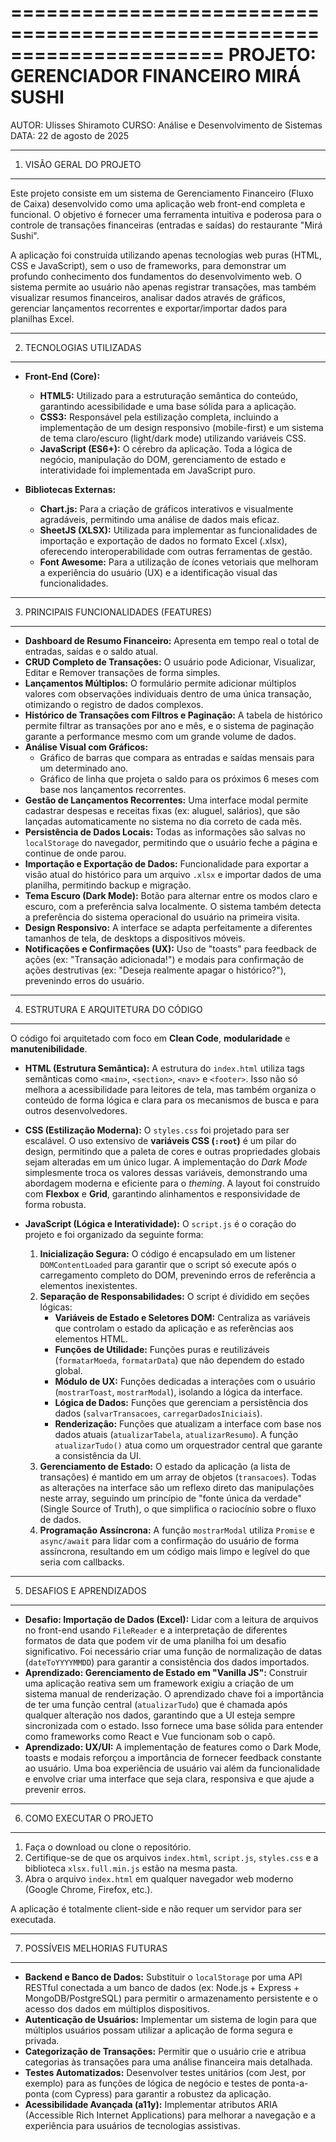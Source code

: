======================================================================
PROJETO: GERENCIADOR FINANCEIRO MIRÁ SUSHI
======================================================================

AUTOR: Ulisses Shiramoto 
CURSO: Análise e Desenvolvimento de Sistemas
DATA: 22 de agosto de 2025

---

1. VISÃO GERAL DO PROJETO

---

Este projeto consiste em um sistema de Gerenciamento Financeiro (Fluxo de Caixa) desenvolvido como uma aplicação web front-end completa e funcional. O objetivo é fornecer uma ferramenta intuitiva e poderosa para o controle de transações financeiras (entradas e saídas) do restaurante "Mirá Sushi".

A aplicação foi construída utilizando apenas tecnologias web puras (HTML, CSS e JavaScript), sem o uso de frameworks, para demonstrar um profundo conhecimento dos fundamentos do desenvolvimento web. O sistema permite ao usuário não apenas registrar transações, mas também visualizar resumos financeiros, analisar dados através de gráficos, gerenciar lançamentos recorrentes e exportar/importar dados para planilhas Excel.

---

2. TECNOLOGIAS UTILIZADAS

---

- **Front-End (Core):**

  - **HTML5:** Utilizado para a estruturação semântica do conteúdo, garantindo acessibilidade e uma base sólida para a aplicação.
  - **CSS3:** Responsável pela estilização completa, incluindo a implementação de um design responsivo (mobile-first) e um sistema de tema claro/escuro (light/dark mode) utilizando variáveis CSS.
  - **JavaScript (ES6+):** O cérebro da aplicação. Toda a lógica de negócio, manipulação do DOM, gerenciamento de estado e interatividade foi implementada em JavaScript puro.

- **Bibliotecas Externas:**
  - **Chart.js:** Para a criação de gráficos interativos e visualmente agradáveis, permitindo uma análise de dados mais eficaz.
  - **SheetJS (XLSX):** Utilizada para implementar as funcionalidades de importação e exportação de dados no formato Excel (.xlsx), oferecendo interoperabilidade com outras ferramentas de gestão.
  - **Font Awesome:** Para a utilização de ícones vetoriais que melhoram a experiência do usuário (UX) e a identificação visual das funcionalidades.

---

3. PRINCIPAIS FUNCIONALIDADES (FEATURES)

---

- **Dashboard de Resumo Financeiro:** Apresenta em tempo real o total de entradas, saídas e o saldo atual.
- **CRUD Completo de Transações:** O usuário pode Adicionar, Visualizar, Editar e Remover transações de forma simples.
- **Lançamentos Múltiplos:** O formulário permite adicionar múltiplos valores com observações individuais dentro de uma única transação, otimizando o registro de dados complexos.
- **Histórico de Transações com Filtros e Paginação:** A tabela de histórico permite filtrar as transações por ano e mês, e o sistema de paginação garante a performance mesmo com um grande volume de dados.
- **Análise Visual com Gráficos:**
  - Gráfico de barras que compara as entradas e saídas mensais para um determinado ano.
  - Gráfico de linha que projeta o saldo para os próximos 6 meses com base nos lançamentos recorrentes.
- **Gestão de Lançamentos Recorrentes:** Uma interface modal permite cadastrar despesas e receitas fixas (ex: aluguel, salários), que são lançadas automaticamente no sistema no dia correto de cada mês.
- **Persistência de Dados Locais:** Todas as informações são salvas no `localStorage` do navegador, permitindo que o usuário feche a página e continue de onde parou.
- **Importação e Exportação de Dados:** Funcionalidade para exportar a visão atual do histórico para um arquivo `.xlsx` e importar dados de uma planilha, permitindo backup e migração.
- **Tema Escuro (Dark Mode):** Botão para alternar entre os modos claro e escuro, com a preferência salva localmente. O sistema também detecta a preferência do sistema operacional do usuário na primeira visita.
- **Design Responsivo:** A interface se adapta perfeitamente a diferentes tamanhos de tela, de desktops a dispositivos móveis.
- **Notificações e Confirmações (UX):** Uso de "toasts" para feedback de ações (ex: "Transação adicionada!") e modais para confirmação de ações destrutivas (ex: "Deseja realmente apagar o histórico?"), prevenindo erros do usuário.

---

4. ESTRUTURA E ARQUITETURA DO CÓDIGO

---

O código foi arquitetado com foco em **Clean Code**, **modularidade** e **manutenibilidade**.

- **HTML (Estrutura Semântica):** A estrutura do `index.html` utiliza tags semânticas como `<main>`, `<section>`, `<nav>` e `<footer>`. Isso não só melhora a acessibilidade para leitores de tela, mas também organiza o conteúdo de forma lógica e clara para os mecanismos de busca e para outros desenvolvedores.

- **CSS (Estilização Moderna):** O `styles.css` foi projetado para ser escalável. O uso extensivo de **variáveis CSS (`:root`)** é um pilar do design, permitindo que a paleta de cores e outras propriedades globais sejam alteradas em um único lugar. A implementação do _Dark Mode_ simplesmente troca os valores dessas variáveis, demonstrando uma abordagem moderna e eficiente para o _theming_. A layout foi construído com **Flexbox** e **Grid**, garantindo alinhamentos e responsividade de forma robusta.

- **JavaScript (Lógica e Interatividade):** O `script.js` é o coração do projeto e foi organizado da seguinte forma:
  1.  **Inicialização Segura:** O código é encapsulado em um listener `DOMContentLoaded` para garantir que o script só execute após o carregamento completo do DOM, prevenindo erros de referência a elementos inexistentes.
  2.  **Separação de Responsabilidades:** O script é dividido em seções lógicas:
      - **Variáveis de Estado e Seletores DOM:** Centraliza as variáveis que controlam o estado da aplicação e as referências aos elementos HTML.
      - **Funções de Utilidade:** Funções puras e reutilizáveis (`formatarMoeda`, `formatarData`) que não dependem do estado global.
      - **Módulo de UX:** Funções dedicadas a interações com o usuário (`mostrarToast`, `mostrarModal`), isolando a lógica da interface.
      - **Lógica de Dados:** Funções que gerenciam a persistência dos dados (`salvarTransacoes`, `carregarDadosIniciais`).
      - **Renderização:** Funções que atualizam a interface com base nos dados atuais (`atualizarTabela`, `atualizarResumo`). A função `atualizarTudo()` atua como um orquestrador central que garante a consistência da UI.
  3.  **Gerenciamento de Estado:** O estado da aplicação (a lista de transações) é mantido em um array de objetos (`transacoes`). Todas as alterações na interface são um reflexo direto das manipulações neste array, seguindo um princípio de "fonte única da verdade" (Single Source of Truth), o que simplifica o raciocínio sobre o fluxo de dados.
  4.  **Programação Assíncrona:** A função `mostrarModal` utiliza `Promise` e `async/await` para lidar com a confirmação do usuário de forma assíncrona, resultando em um código mais limpo e legível do que seria com callbacks.

---

5. DESAFIOS E APRENDIZADOS

---

- **Desafio: Importação de Dados (Excel):** Lidar com a leitura de arquivos no front-end usando `FileReader` e a interpretação de diferentes formatos de data que podem vir de uma planilha foi um desafio significativo. Foi necessário criar uma função de normalização de datas (`dateToYYYYMMDD`) para garantir a consistência dos dados importados.
- **Aprendizado: Gerenciamento de Estado em "Vanilla JS":** Construir uma aplicação reativa sem um framework exigiu a criação de um sistema manual de renderização. O aprendizado chave foi a importância de ter uma função central (`atualizarTudo`) que é chamada após qualquer alteração nos dados, garantindo que a UI esteja sempre sincronizada com o estado. Isso fornece uma base sólida para entender como frameworks como React e Vue funcionam sob o capô.
- **Aprendizado: UX/UI:** A implementação de features como o Dark Mode, toasts e modais reforçou a importância de fornecer feedback constante ao usuário. Uma boa experiência de usuário vai além da funcionalidade e envolve criar uma interface que seja clara, responsiva e que ajude a prevenir erros.

---

6. COMO EXECUTAR O PROJETO

---

1.  Faça o download ou clone o repositório.
2.  Certifique-se de que os arquivos `index.html`, `script.js`, `styles.css` e a biblioteca `xlsx.full.min.js` estão na mesma pasta.
3.  Abra o arquivo `index.html` em qualquer navegador web moderno (Google Chrome, Firefox, etc.).

A aplicação é totalmente client-side e não requer um servidor para ser executada.

---

7. POSSÍVEIS MELHORIAS FUTURAS

---

- **Backend e Banco de Dados:** Substituir o `localStorage` por uma API RESTful conectada a um banco de dados (ex: Node.js + Express + MongoDB/PostgreSQL) para permitir o armazenamento persistente e o acesso dos dados em múltiplos dispositivos.
- **Autenticação de Usuários:** Implementar um sistema de login para que múltiplos usuários possam utilizar a aplicação de forma segura e privada.
- **Categorização de Transações:** Permitir que o usuário crie e atribua categorias às transações para uma análise financeira mais detalhada.
- **Testes Automatizados:** Desenvolver testes unitários (com Jest, por exemplo) para as funções de lógica de negócio e testes de ponta-a-ponta (com Cypress) para garantir a robustez da aplicação.
- **Acessibilidade Avançada (a11y):** Implementar atributos ARIA (Accessible Rich Internet Applications) para melhorar a navegação e a experiência para usuários de tecnologias assistivas.


